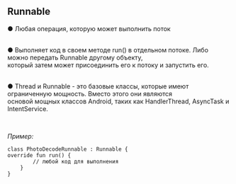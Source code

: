 <h2>Runnable</h2>

<p>● Любая операция, которую может выполнить поток</p>

<p><br>
● Выполняет код в своем методе run() в отдельном потоке. Либо можно передать Runnable другому объекту,<br>
который затем может присоединить его к потоку и запустить его.</p>

<p><br>
● Thread и Runnable - это базовые классы, которые имеют ограниченную мощность. Вместо этого они являются<br>
основой мощных классов Android, таких как HandlerThread, AsyncTask и IntentService.</p>

<p> </p>

<p><em>Пример:</em></p>

<pre><code>class PhotoDecodeRunnable : Runnable {
override fun run() {
        // любой код для выполнения
    }
}</code></pre>


